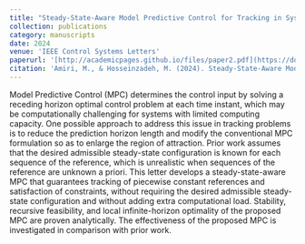 ```yaml
---
title: "Steady-State-Aware Model Predictive Control for Tracking in Systems With Limited Computing Capacity"
collection: publications
category: manuscripts
date: 2024
venue: 'IEEE Control Systems Letters'
paperurl: '[http://academicpages.github.io/files/paper2.pdf](https://doi.org/10.1109/LCSYS.2024.3370266)'
citation: 'Amiri, M., & Hosseinzadeh, M. (2024). Steady-State-Aware Model Predictive Control for Tracking in Systems With Limited Computing Capacity. IEEE Control Systems Letters.'
---
```

Model Predictive Control (MPC) determines the control input by solving a receding horizon optimal control problem at each time instant, which may be computationally challenging for systems with limited computing capacity. One possible approach to address this issue in tracking problems is to reduce the prediction horizon length and modify the conventional MPC formulation so as to enlarge the region of attraction. Prior work assumes that the desired admissible steady-state configuration is known for each sequence of the reference, which is unrealistic when sequences of the reference are unknown a priori. This letter develops a steady-state-aware MPC that guarantees tracking of piecewise constant references and satisfaction of constraints, without requiring the desired admissible steady-state configuration and without adding extra computational load. Stability, recursive feasibility, and local infinite-horizon optimality of the proposed MPC are proven analytically. The effectiveness of the proposed MPC is investigated in comparison with prior work.

